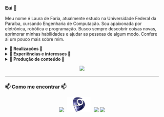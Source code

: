 ### Eai 👋

Meu nome é Laura de Faria, atualmente estudo na Universidade Federal da Paraíba, cursando Engenharia de Computação. Sou apaixonada por eletrônica, robótica e programação. Busco sempre descobrir coisas novas, aprimorar minhas habilidades e ajudar as pessoas de algum modo. Confere ai um pouco mais sobre mim.

<details>
 <summary><strong>🔭 Realizações 🔭</strong></summary>

   - <b>(2018 - presente)</b> Ministro aulas de Arduino e Eletrônica básica no Capítulo de Robótica e Automação, pelo IEEE na UFPB <br/>
   - <b>(2018 - presente)</b> Integrante do Laboratório de Sistemas Digitais - UFPB <br/>
   - <b>(2019)</b> Monitora da disciplina de Circuitos Lógicos para o curso de Engenharia de Computação <br/>
   - <b>(2019)</b> Desenvolvimento de material de apoio para práticas envolvendo circuitos integrados <br/>
   - <b>(2019 - 2020)</b> Desenvolvimento de uma plataforma de baixo custo para análise de exercícios para pacientes com lesão cerebral e medular<br/>
   - <b>(2020 - presente)</b> Participação como desenvolvedora (Back-end) do site para projeto 'Paraíba Humana e Inteligente' <br/> 
</details>

<details>
 <summary><strong>🤖 Experiências e interesses 🤖</strong></summary>
   - Experiência com C/C++ em projetos pessoais, graduação e projeto de pesquisa<br/>
   - Experiência com Python em projetos pessoais e graduação<br/>
   - Experiência com Assembly e verilog em projetos pessoais e graduação<br/>
   - Possuo interesse na aplicação de conteúdos envolvendo circuitos lógicos (manipulando circuitos integrados), eletrônica (principalmente amplificadores e conversores), eletricidade e arquitetura de computadores<br/>
   - Tenho conhecimento em JavaScript e o básico de HTML (sempre procurando aprender mais rsrs) <br/>
   - Trabalho com pesquisa na área de Sistemas Embarcados, aplicando no desenvolvimento de tecnologias assistivas <br/>
   - Pretendo aprimorar meus conhecimentos sobre Inteligênca Artificial<br/>
   - Já perticipei de minicursos envolvendo desenvolvimento web, estudo sobre IA, análise de Fourier e introdução a banco de dados (Integrando MySQL + arduino e Cloud Firestore/Realtime Database + ESP8266)<br/>
</details>

<details>
 <summary><strong>🚧 Produção de conteúdo 🚧</strong></summary>
   - Faço participações em criações de conteúdo através do instagram e twitch da RAS UFPB: <a href="https://instagram.com/rasufpb">Instagram</a><br/> 
   - Projeto relacionados a metareciclagem (<b>Em construção</b>) <br/> <br/>
</details>

<p align="center">
<a href="https://github.com/lauradefaria">
  <img height="160em" src="https://github-readme-stats.vercel.app/api/top-langs/?username=lauradefaria&theme=dracula&layout=compact&langs_count=6" />
</a>
</p>

---
### 📫 Como me encontrar 📫

<p align='center'>
<a href="https://www.linkedin.com/in/laura-de-faria-maranhão-ayres-95578b203"><img height="50" src="https://github.com/mateustoin/mateustoin/blob/master/img/linkedin.png?raw=true"></a>&nbsp;&nbsp;
<a href="http://lattes.cnpq.br/7896264329763789"><img height="50" src="https://github.com/lauradefaria/lauradefaria/blob/master/img/lattes.png?raw=true"></a>&nbsp;&nbsp;
<a href="mailto:lauradfma@gmail.com"><img height="50" src="https://github.com/mateustoin/mateustoin/blob/master/img/email.png?raw=true"></a>
<a href="https://github.com/lauradefaria"><img height="50" src="https://github.com/mateustoin/mateustoin/blob/master/img/github.png?raw=true"></a>
